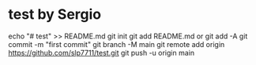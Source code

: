 # test by Sergio

echo "# test" >> README.md
git init
git add README.md or git add -A
git commit -m "first commit"
git branch -M main
git remote add origin https://github.com/slp7711/test.git
git push -u origin main